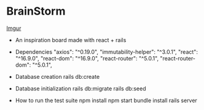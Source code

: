 

# BrainStorm
[Imgur](https://i.imgur.com/xRGQH6K.png)

* An inspiration board made with react + rails

* Dependencies
    "axios": "^0.19.0",
    "immutability-helper": "^3.0.1",
    "react": "^16.9.0",
    "react-dom": "^16.9.0",
    "react-router": "^5.0.1",
    "react-router-dom": "^5.0.1",

* Database creation
rails db:create

* Database initialization
rails db:migrate
rails db:seed

* How to run the test suite
  npm install
  npm start
  bundle install
  rails server


